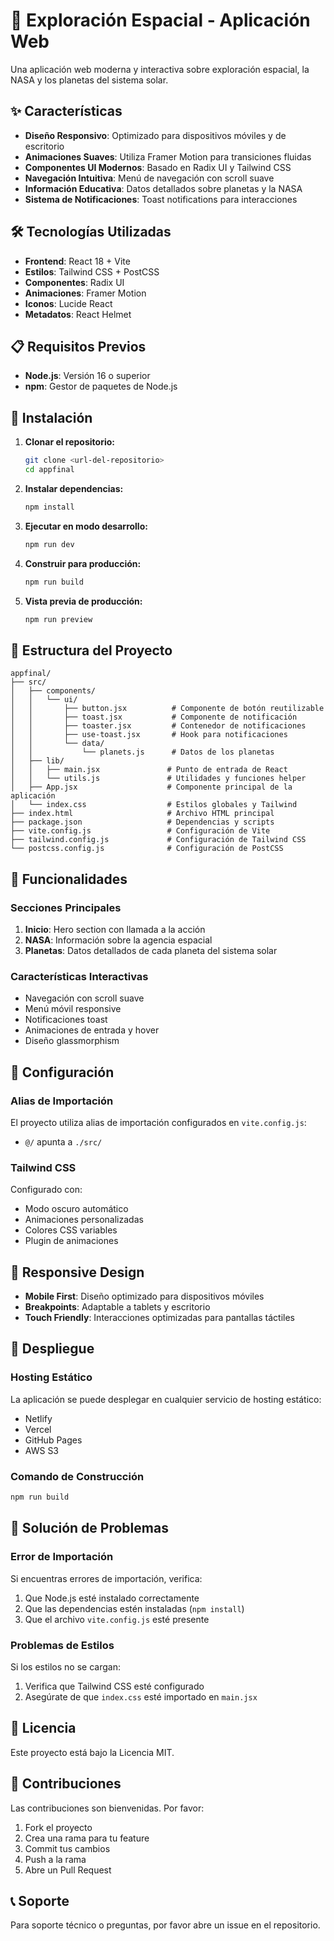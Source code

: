 # 🚀 Exploración Espacial - Aplicación Web

Una aplicación web moderna y interactiva sobre exploración espacial, la NASA y los planetas del sistema solar.

## ✨ Características

- **Diseño Responsivo**: Optimizado para dispositivos móviles y de escritorio
- **Animaciones Suaves**: Utiliza Framer Motion para transiciones fluidas
- **Componentes UI Modernos**: Basado en Radix UI y Tailwind CSS
- **Navegación Intuitiva**: Menú de navegación con scroll suave
- **Información Educativa**: Datos detallados sobre planetas y la NASA
- **Sistema de Notificaciones**: Toast notifications para interacciones

## 🛠️ Tecnologías Utilizadas

- **Frontend**: React 18 + Vite
- **Estilos**: Tailwind CSS + PostCSS
- **Componentes**: Radix UI
- **Animaciones**: Framer Motion
- **Iconos**: Lucide React
- **Metadatos**: React Helmet

## 📋 Requisitos Previos

- **Node.js**: Versión 16 o superior
- **npm**: Gestor de paquetes de Node.js

## 🚀 Instalación

1. **Clonar el repositorio:**
   ```bash
   git clone <url-del-repositorio>
   cd appfinal
   ```

2. **Instalar dependencias:**
   ```bash
   npm install
   ```

3. **Ejecutar en modo desarrollo:**
   ```bash
   npm run dev
   ```

4. **Construir para producción:**
   ```bash
   npm run build
   ```

5. **Vista previa de producción:**
   ```bash
   npm run preview
   ```

## 📁 Estructura del Proyecto

```
appfinal/
├── src/
│   ├── components/
│   │   └── ui/
│   │       ├── button.jsx          # Componente de botón reutilizable
│   │       ├── toast.jsx           # Componente de notificación
│   │       ├── toaster.jsx         # Contenedor de notificaciones
│   │       ├── use-toast.jsx       # Hook para notificaciones
│   │       └── data/
│   │           └── planets.js      # Datos de los planetas
│   ├── lib/
│   │   ├── main.jsx               # Punto de entrada de React
│   │   └── utils.js               # Utilidades y funciones helper
│   ├── App.jsx                    # Componente principal de la aplicación
│   └── index.css                  # Estilos globales y Tailwind
├── index.html                     # Archivo HTML principal
├── package.json                   # Dependencias y scripts
├── vite.config.js                 # Configuración de Vite
├── tailwind.config.js             # Configuración de Tailwind CSS
└── postcss.config.js              # Configuración de PostCSS
```

## 🎯 Funcionalidades

### Secciones Principales
1. **Inicio**: Hero section con llamada a la acción
2. **NASA**: Información sobre la agencia espacial
3. **Planetas**: Datos detallados de cada planeta del sistema solar

### Características Interactivas
- Navegación con scroll suave
- Menú móvil responsive
- Notificaciones toast
- Animaciones de entrada y hover
- Diseño glassmorphism

## 🔧 Configuración

### Alias de Importación
El proyecto utiliza alias de importación configurados en `vite.config.js`:
- `@/` apunta a `./src/`

### Tailwind CSS
Configurado con:
- Modo oscuro automático
- Animaciones personalizadas
- Colores CSS variables
- Plugin de animaciones

## 📱 Responsive Design

- **Mobile First**: Diseño optimizado para dispositivos móviles
- **Breakpoints**: Adaptable a tablets y escritorio
- **Touch Friendly**: Interacciones optimizadas para pantallas táctiles

## 🚀 Despliegue

### Hosting Estático
La aplicación se puede desplegar en cualquier servicio de hosting estático:
- Netlify
- Vercel
- GitHub Pages
- AWS S3

### Comando de Construcción
```bash
npm run build
```

## 🐛 Solución de Problemas

### Error de Importación
Si encuentras errores de importación, verifica:
1. Que Node.js esté instalado correctamente
2. Que las dependencias estén instaladas (`npm install`)
3. Que el archivo `vite.config.js` esté presente

### Problemas de Estilos
Si los estilos no se cargan:
1. Verifica que Tailwind CSS esté configurado
2. Asegúrate de que `index.css` esté importado en `main.jsx`

## 📄 Licencia

Este proyecto está bajo la Licencia MIT.

## 🤝 Contribuciones

Las contribuciones son bienvenidas. Por favor:
1. Fork el proyecto
2. Crea una rama para tu feature
3. Commit tus cambios
4. Push a la rama
5. Abre un Pull Request

## 📞 Soporte

Para soporte técnico o preguntas, por favor abre un issue en el repositorio.
